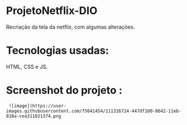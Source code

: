 # ProjetoNetflix-DIO
Recriação da tela da netflix, com algumas alterações.

# Tecnologias usadas:
  HTML, CSS e JS.
  
  # Screenshot do projeto :
     ![image](https://user-images.githubusercontent.com/75641454/111316724-447df100-8642-11eb-810a-cea311021374.png
     
    

